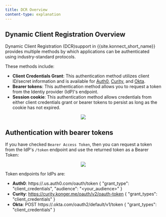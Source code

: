 ```yaml
---
title: DCR Overview
content-type: explanation
---
```


## Dynamic Client Registration Overview

Dynamic Client Registration (DCR)support in {{site.konnect_short_name}} provides multiple methods by which applications can be authenticated using industry-standard protocols.

These methods include:
* **Client Credentials Grant**: This authentication method utilizes client ID/secret information and is available for [Auth0](/konnect/dev-portal/applications/dynamic-client-registration/auth0), [Curity](/konnect/dev-portal/applications/dynamic-client-registration/curity), and [Okta](/konnect/dev-portal/applications/dynamic-client-registration/okta).
* **Bearer tokens**: This authentication method allows you to request a token from the Identiy provider (IdP)'s endpoint.
* **Session cookie**: This authentication method allows credentials from either client credentials grant or bearer tokens to persist as long as the cookie has not expired.

<p align="center">
  <img src="/assets/images/docs/konnect/dcr-auth-methods.png" />
</p>

## Authentication with bearer tokens
If you have checked `Bearer Access Token`, then you can request a token from the IdP's `/token` endpoint and use the returned token as a Bearer Token:

<p align="center">
  <img src="/assets/images/docs/konnect/dcr-bearer-tokens.png" />
</p>

Token endpoints for IdPs are:
* **Auth0**: https://<your-subdomain>.us.auth0.com/oauth/token
{ "grant_type": "client_credentials", "audience": "<your_audience>" }
* **Curity**: https://curity.konger.me/oauth/v2/oauth-token
{ "grant_types": "client_credentials" }
* **Okta**: POST https://<your-subdomain>.okta.com/oauth2/default/v1/token
{ "grant_types": "client_credentials" }
